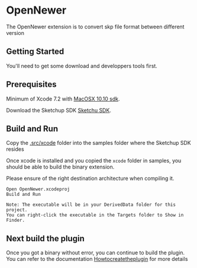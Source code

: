 # OpenNewer

The OpenNewer extension is to convert skp file format between different version

## Getting Started

You'll need to get some download and developpers tools first.

## Prerequisites

Minimum of Xcode 7.2 with [MacOSX 10.10 sdk](https://github.com/phracker/MacOSX-SDKs).

Download the Sketchup SDK [Sketchu SDK](https://extensions.sketchup.com/sketchup-sdk).

## Build and Run

Copy the [.src/xcode](./src/xcode) folder into the samples folder where the Sketchup SDK resides

Once xcode is installed  and you copied the ```xcode``` folder in samples, you should be able to build the binary extension.

Please ensure of the right destination architecture when compiling it.

```
Open OpenNewer.xcodeproj
Build and Run

Note: The executable will be in your DerivedData folder for this project.
You can right-click the executable in the Targets folder to Show in Finder.
```

## Next build the plugin

Once you got a binary without error, you can continue to build the plugin.
You can refer to the documentation [Howtocreatetheplugin](./Howtocreatetheplugin.md) for more details





